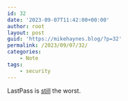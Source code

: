 ```yaml
---
id: 32
date: '2023-09-07T11:42:00+00:00'
author: root
layout: post
guid: 'https://mikehaynes.blog/?p=32'
permalink: /2023/09/07/32/
categories:
    - Note
tags:
    - security
---
```


LastPass is [still](https://mikehaynes.blog/note/123/) the worst.